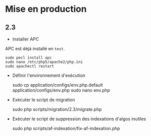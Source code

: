 # Mise en production

## 2.3

- Installer APC

APC est déjà installé en `test`.

    sudo pecl install apc
    sudo nano /etc/php5/apache2/php.ini
    sudo apachectl restart

- Définir l'environnement d'exécution

    sudo cp application/configs/env.php.default application/configs/env.php
    sudo nano env.php

- Exécuter le script de migration

    sudo php scripts/migration/2.3/migrate.php

- Exécuter le script de suppression des indexations d'algos inutiles

    sudo php scripts/af-indexation/fix-af-indexation.php
